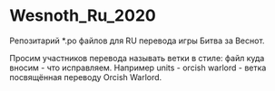# Wesnoth_Ru_2020
Репозитарий *.po файлов для RU перевода игры Битва за Веснот.

Просим участников перевода называть ветки в стиле: файл куда вносим - что исправляем.
Например units - orcish warlord - ветка посвящённая переводу Orcish Warlord.
